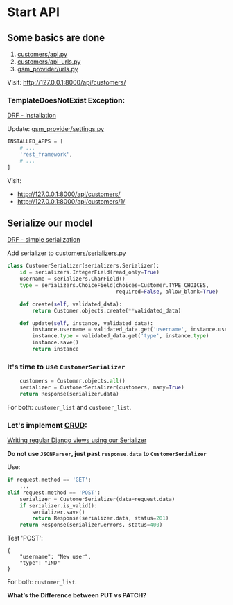 # Start API

## Some basics are done
1. [customers/api.py](../battlefield/gsm_provider/customers/api.py)
1. [customers/api_urls.py](../battlefield/gsm_provider/customers/api_urls.py)
1. [gsm_provider/urls.py](../battlefield/gsm_provider/gsm_provider/urls.py)

Visit: http://127.0.0.1:8000/api/customers/

### TemplateDoesNotExist Exception:
[DRF - installation]

Update:
 [gsm_provider/settings.py](../battlefield/gsm_provider/gsm_provider/settings.py)
```python
INSTALLED_APPS = [
    # ...
    'rest_framework',
    # ...
]
```

Visit:
* <http://127.0.0.1:8000/api/customers/>
* <http://127.0.0.1:8000/api/customers/1/>

## Serialize our model
[DRF - simple serialization]

Add serializer to [customers/serializers.py](../battlefield/gsm_provider/customers/serializers.py)
```python
class CustomerSerializer(serializers.Serializer):
    id = serializers.IntegerField(read_only=True)
    username = serializers.CharField()
    type = serializers.ChoiceField(choices=Customer.TYPE_CHOICES,
                                   required=False, allow_blank=True)

    def create(self, validated_data):
        return Customer.objects.create(**validated_data)

    def update(self, instance, validated_data):
        instance.username = validated_data.get('username', instance.username)
        instance.type = validated_data.get('type', instance.type)
        instance.save()
        return instance

```

### It's time to use `CustomerSerializer`

```python
    customers = Customer.objects.all()
    serializer = CustomerSerializer(customers, many=True)
    return Response(serializer.data)
```

For both: `customer_list` and `customer_list`.

### Let's implement [CRUD]:
[Writing regular Django views using our Serializer]

**Do not use `JSONParser`, just past `response.data` to `CustomerSerializer`**

Use:
```python
if request.method == 'GET':
    ...
elif request.method == 'POST':
    serializer = CustomerSerializer(data=request.data)
    if serializer.is_valid():
        serializer.save()
        return Response(serializer.data, status=201)
    return Response(serializer.errors, status=400)
```

Test 'POST':
```
{
    "username": "New user",
    "type": "IND"
}
```

For both: `customer_list`.

**What’s the Difference between PUT vs PATCH?**

<!-- links -->
[DRF - installation]: https://www.django-rest-framework.org/?q=collectstatic#installation
[DRF - simple serialization]: https://www.django-rest-framework.org/tutorial/1-serialization/#creating-a-serializer-class
[CRUD]: https://en.wikipedia.org/wiki/Create,_read,_update_and_delete
[Writing regular Django views using our Serializer]: https://www.django-rest-framework.org/tutorial/1-serialization/#writing-regular-django-views-using-our-serializer
[DRF - ModelSerializer]: https://www.django-rest-framework.org/api-guide/serializers/#modelserializer


